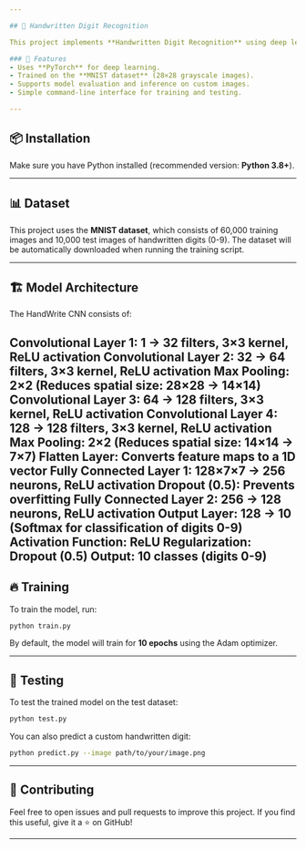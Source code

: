 ```yaml
---

## 📝 Handwritten Digit Recognition

This project implements **Handwritten Digit Recognition** using deep learning. It is based on the **MNIST dataset**, and a Convolutional Neural Network (CNN) is used for classification.

### 🚀 Features
- Uses **PyTorch** for deep learning.
- Trained on the **MNIST dataset** (28×28 grayscale images).
- Supports model evaluation and inference on custom images.
- Simple command-line interface for training and testing.

---
```


## 📦 Installation
Make sure you have Python installed (recommended version: **Python 3.8+**). 



---

## 📊 Dataset
This project uses the **MNIST dataset**, which consists of 60,000 training images and 10,000 test images of handwritten digits (0-9). The dataset will be automatically downloaded when running the training script.

---

## 🏗️ Model Architecture
The HandWrite CNN consists of:

Convolutional Layer 1: 1 → 32 filters, 3×3 kernel, ReLU activation
Convolutional Layer 2: 32 → 64 filters, 3×3 kernel, ReLU activation
Max Pooling: 2×2 (Reduces spatial size: 28×28 → 14×14)
Convolutional Layer 3: 64 → 128 filters, 3×3 kernel, ReLU activation
Convolutional Layer 4: 128 → 128 filters, 3×3 kernel, ReLU activation
Max Pooling: 2×2 (Reduces spatial size: 14×14 → 7×7)
Flatten Layer: Converts feature maps to a 1D vector
Fully Connected Layer 1: 128×7×7 → 256 neurons, ReLU activation
Dropout (0.5): Prevents overfitting
Fully Connected Layer 2: 256 → 128 neurons, ReLU activation
Output Layer: 128 → 10 (Softmax for classification of digits 0-9)
Activation Function: ReLU
Regularization: Dropout (0.5)
Output: 10 classes (digits 0-9)
---

## 🔥 Training
To train the model, run:
```bash
python train.py
```
By default, the model will train for **10 epochs** using the Adam optimizer.

---

## 🧪 Testing
To test the trained model on the test dataset:
```bash
python test.py
```

You can also predict a custom handwritten digit:
```bash
python predict.py --image path/to/your/image.png
```

---

## 🤝 Contributing
Feel free to open issues and pull requests to improve this project. If you find this useful, give it a ⭐ on GitHub!

---
